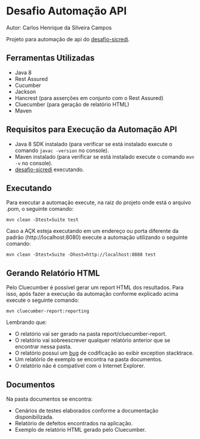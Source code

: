 # Desafio Automação API

Autor: Carlos Henrique da Silveira Campos

Projeto para automação de api do [desafio-sicredi](https://github.com/desafios-qa-automacao/desafio-sicredi).

## Ferramentas Utilizadas

- Java 8
- Rest Assured
- Cucumber
- Jackson
- Hancrest (para asserções em conjunto com o Rest Assured)
- Cluecumber (para geração de relatório HTML)
- Maven

## Requisitos para Execução da Automação API

- Java 8 SDK instalado (para verificar se está instalado execute o comando `javac -version` no console).
- Maven instalado (para verificar se está instalado execute o comando `mvn -v` no console).
- [desafio-sicredi](https://github.com/desafios-qa-automacao/desafio-sicredi) executando.

## Executando

Para executar a automação execute, na raiz do projeto onde está o arquivo .pom, o seguinte comando:

`mvn clean -Dtest=Suite test`

Caso a AÇK esteja executando em um endereço ou porta diferente da padrão (http://localhost:8080) execute a automação utilizando o seguinte comando:

`mvn clean -Dtest=Suite -Dhost=http://localhost:8888 test`

## Gerando Relatório HTML

Pelo Cluecumber é possível gerar um report HTML dos resultados. Para isso, após fazer a execução da automação conforme explicado acima execute o seguinte comando:

`mvn cluecumber-report:reporting`

Lembrando que:
- O relatório vai ser gerado na pasta report/cluecumber-report.
- O relatório vai sobreescrever qualquer relatório anterior que se encontrar nessa pasta.
- O relatório possui um [bug](https://github.com/trivago/cluecumber-report-plugin/issues/253) de codificação ao exibir exception stacktrace.
- Um relatório de exemplo se encontra na pasta documentos.
- O relatório não é compatível com o Internet Explorer.

## Documentos

Na pasta documentos se encontra:
- Cenários de testes elaborados conforme a documentação disponibilizada.
- Relatório de defeitos encontrados na aplicação.
- Exemplo de relatório HTML gerado pelo Cluecumber.


